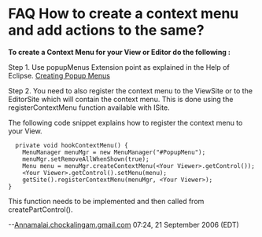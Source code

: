 

FAQ How to create a context menu and add actions to the same?
=============================================================

**To create a Context Menu for your View or Editor do the following :**

  
Step 1. Use popupMenus Extension point as explained in the Help of Eclipse. [Creating Popup Menus](https://help.eclipse.org/help30/topic/org.eclipse.platform.doc.isv/guide/workbench_basicext_popupMenus.htm)

Step 2. You need to also register the context menu to the ViewSite or to the EditorSite which will contain the context menu. This is done using the registerContextMenu function available with ISite.

The following code snippet explains how to register the context menu to your View.

      private void hookContextMenu() {
		MenuManager menuMgr = new MenuManager("#PopupMenu");
		menuMgr.setRemoveAllWhenShown(true);
		Menu menu = menuMgr.createContextMenu(<Your Viewer>.getControl());
		<Your Viewer>.getControl().setMenu(menu);
		getSite().registerContextMenu(menuMgr, <Your Viewer>);
	}
 

This function needs to be implemented and then called from createPartControl().

--[Annamalai.chockalingam.gmail.com](/index.php?title=User:Annamalai.chockalingam.gmail.com&action=edit&redlink=1 "User:Annamalai.chockalingam.gmail.com (page does not exist)") 07:24, 21 September 2006 (EDT)


